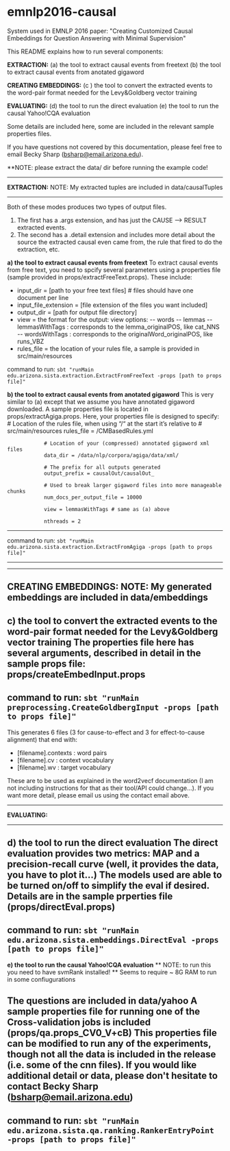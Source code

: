 # emnlp2016-causal

System used in EMNLP 2016 paper:
"Creating Customized Causal Embeddings for Question Answering with Minimal Supervision"

This README explains how to run several components:

__EXTRACTION:__
  (a) the tool to extract causal events from freetext
  (b) the tool to extract causal events from anotated gigaword
  
__CREATING EMBEDDINGS:__
  (c ) the tool to convert the extracted events to the word-pair format needed for the
      Levy&Goldberg vector training
  
__EVALUATING:__
  (d) the tool to run the direct evaluation
  (e) the tool to run the causal Yahoo!CQA evaluation
  
  Some details are included here, some are included in the relevant sample properties
	files.
	
If you have questions not covered by this documentation, please feel free to email
  Becky Sharp (bsharp@email.arizona.edu).
	
	
**NOTE: please extract the data/ dir before running the example code!

--------------------------------------------------------------------------------------------

__EXTRACTION:__
NOTE: My extracted tuples are included in data/causalTuples

--------------------------------------------------------------------------------------------
Both of these modes produces two types of output files.
1. The first has a .args extension, and has just the CAUSE --> RESULT extracted events.
2. The second has a .detail extension and includes more detail about the source the extracted causal even came from, the rule that fired to do the extraction, etc.

__a) the tool to extract causal events from freetext__
To extract causal events from free text, you need to spcify several parameters using
a properties file (sample provided in props/extractFreeText.props). These include: 
- input_dir = [path to your free text files] # files should have one document per line
- input_file_extension = [file extension of the files you want included]
- output_dir = [path for output file directory]
- view = the format for the output:
 							view options:
							    -- words
								-- lemmas
								-- lemmasWithTags : corresponds to the lemma_originalPOS, like cat_NNS
								-- wordsWithTags	: corresponds to the originalWord_originalPOS, like runs_VBZ
- rules_file = the location of your rules file, a sample is provided in src/main/resources

command to run:
`sbt "runMain edu.arizona.sista.extraction.ExtractFromFreeText -props [path to props file]"`


__b) the tool to extract causal events from anotated gigaword__
This is very similar to (a) except that we assume you have annotated gigaword downloaded.
A sample properties file is located in props/extractAgiga.props.  Here, your properties file is
designed to specify:
                # Location of the rules file, when using “/“ at the start it’s relative to 
				# src/main/resources
				rules_file = /CMBasedRules.yml
				
				# Location of your (compressed) annotated gigaword xml files
				data_dir = /data/nlp/corpora/agiga/data/xml/
				
				# The prefix for all outputs generated
				output_prefix = causalOut/causalOut_
				
				# Used to break larger gigaword files into more manageable chunks
				num_docs_per_output_file = 10000
				
				view = lemmasWithTags # same as (a) above
				
				nthreads = 2
---------------
command to run:
`sbt "runMain edu.arizona.sista.extraction.ExtractFromAgiga -props [path to props file]"`

---------------
						
--------------------------------------------------------------------------------------------
__CREATING EMBEDDINGS:__
	NOTE:  My generated embeddings are included in data/embeddings
--------------------------------------------------------------------------------------------
__c) the tool to convert the extracted events to the word-pair format needed for the Levy&Goldberg vector training__
The properties file here has several arguments, described in detail in the sample props file: props/createEmbedInput.props
---------------
command to run:
`sbt "runMain preprocessing.CreateGoldbergInput -props [path to props file]"`
---------------
			
This generates 6 files (3 for cause-to-effect and 3 for effect-to-cause alignment) that end with:
 - [filename].contexts : word pairs
 - [filename].cv : context vocabulary
 - [filename].wv : target vocabulary
	
These are to be used as explained in the word2vecf documentation (I am not including instructions for that as their tool/API could change...).  If you want more detail, please email us using the contact email above.

--------------------------------------------------------------------------------------------  
__EVALUATING:__

--------------------------------------------------------------------------------------------  

__d) the tool to run the direct evaluation__
The direct evaluation provides two metrics: MAP and a precision-recall curve (well, it provides the data, you have to plot it...)
The models used are able to be turned on/off to simplify the eval if desired.  Details are in the sample prperties file (props/directEval.props)
---------------
command to run:
`sbt "runMain edu.arizona.sista.embeddings.DirectEval -props [path to props file]"`
---------------
	
__e) the tool to run the causal Yahoo!CQA evaluation__
		** NOTE: to run this you need to have svmRank installed!
		** Seems to require ~ 8G RAM to run in some confiugurations
		
The questions are included in data/yahoo
A sample properties file for running one of the Cross-validation jobs is included (props/qa.props_CV0_V+cB)
This properties file can be modified to run any of the experiments, though not all the data is included in the release (i.e. some of the cnn files).  If you would like additional detail or data, please don't hesitate to contact Becky Sharp (bsharp@email.arizona.edu)
---------------
command to run:
`sbt "runMain edu.arizona.sista.qa.ranking.RankerEntryPoint -props [path to props file]"`
---------------
